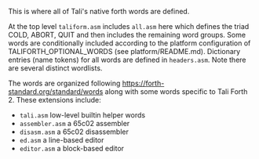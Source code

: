 This is where all of Tali's native forth words are defined.

At the top level `taliform.asm` includes `all.asm` here which defines
the triad COLD, ABORT, QUIT and then includes the remaining word groups.
Some words are conditionally included according to the platform
configuration of TALIFORTH_OPTIONAL_WORDS (see platform/README.md).
Dictionary entries (name tokens) for all words are defined in `headers.asm`.
Note there are several distinct wordlists.

The words are organized following https://forth-standard.org/standard/words
along with some words specific to Tali Forth 2.  These extensions include:

- `tali.asm` low-level builtin helper words
- `assembler.asm` a 65c02 assembler
- `disasm.asm` a 65c02 disassembler
- `ed.asm` a line-based editor
- `editor.asm` a block-based editor


